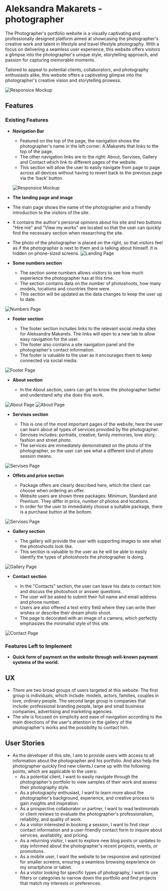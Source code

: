# Aleksandra Makarets - photographer

The Photographer's portfolio website is a visually captivating and professionally designed platform aimed at showcasing the photographer's creative work and talent in lifestyle and travel lifestyle photography. With a focus on delivering a seamless user experience, this website offers visitors a glimpse into the photographer's unique style, storytelling approach, and passion for capturing memorable moments.

Tailored to appeal to potential clients, collaborators, and photography enthusiasts alike, this website offers a captivating glimpse into the photographer's creative vision and storytelling prowess.

 ![Responsice Mockup](media/Adapt1black.png)

 ## Features

### Existing Features

- __Navigation Bar__

  - Featured on the top of the page, the navigation shows the photographer's name in the left corner: A.Makarets that links to the top of the page.
  - The other navigation links are to the right: About, Servises, Gallery and Contact which link to different pages of the website.
  - This section will allow the user to easily navigate from page to page across all devices without having to revert back to the previous page via the ‘back’ button.
  
  ![Responsice Mockup](media/navbarnew.png)
- __The landing page and image__
 - The main page shows the name of the photographer and a friendly introduction to the visitors of the site.
  - It contains the author's personal opinions about his site and two buttons "Hire me" and "View my works" are located so that the user can quickly find the necessary section when researching the site.
  - The photo of the photographer is placed on the right, so that visitors feel as if the photographer is next to them and is talking about himself. It is hidden on phone-sized screens.
  ![Landing Page](media/landing-home.png)

- __Some numbers section__

  - The section some numbers allows visitors to see how much experience the photographer has at this time.
  - The section contains data on the number of photoshoots, how many models, locations and countries there were.
  - This section will be updated as the data changes to keep the user up to date.

![Numbers Page](media/numbers-section.png)

- __Footer section__

  - The footer section includes links to the relevant social media sites for Aleksandra Makarets. The links will open to a new tab to allow easy navigation for the user.
  - The footer also contains a site navigation panel and the photographer's contact information.
  - The footer is valuable to the user as it encourages them to keep connected via social media.

![Footer Page](media/footer.png)

- __About section__

  - In the About section, users can get to know the photographer better and understand why she does this work.

![About Page](media/about1.png)
![About Page](media/about2.png)

- __Servises section__

  - This is one of the most important pages of the website, here the user can learn about all types of services provided by the photographer.
  - Servises includes: portraits, creative, family memories, love story, fashion and street photo.
  - The services are immediately demonstrated on the photo of the photographer, so the user can see what a different kind of photo session means.
  
![Servises Page](media/servises1.png)

- __Offets and price section__

  - Package offers are clearly described here, which the client can choose when ordering an offer.
  - Website users are shown three packages: Minimum, Standard and Premium.
   They differ in price, number of photos and locations.
  - In order for the user to immediately choose a suitable package, there is a purchase button at the bottom.
  
![Servises Page](media/servises2.png)

- __Gallery section__

  - The gallery will provide the user with supporting images to see what the photoshoots look like.
  - This section is valuable to the user as he will be able to easily identify the types of photoshoots the photographer is doing.
  
![Gallery Page](media/gallery.png)

- __Contact section__

  - In the "Contacts" section, the user can leave his data to contact him and discuss the photoshoot or answer questions.
  - The user will be asked to submit their full name and email address and phone number.
  - Users are also offered a text entry field where they can write their wishes or describe their dream photo shoot.
  - The page is decorated with an image of a camera, which perfectly emphasizes the minimalist style of this site.
  
![Contact Page](media/contact.png)

### Features Left to Implement

- __Quick form of payment on the website through well-known payment systems of the world.__

## UX

- There are two broad groups of users targeted at this website. The first group is individuals, which include: models, actors, families, couples in love, ordinary people. The second large group is companies that include: professional branding people, large and small business companies, advertising and marketing agencies.
- The site is focused on simplicity and ease of navigation according to the main directions of the user's attention in the gallery of the photographer's works and the possibility to contact him.

## User Stories

- As the developer of this site, I aim to provide users with access to all information about the photographer and his portfolio. And also help the photographer quickly find new clients.I came up with the following points, which are applicable to the users:
  - As a potential client, I want to easily navigate through the photographer's portfolio to view samples of their work and assess their photography style.
  - As a photography enthusiast, I want to learn more about the photographer's background, experience, and creative process to gain insights and inspiration.
  - As a prospective collaborator or partner, I want to read testimonials or client reviews to evaluate the photographer's professionalism, reliability, and quality of work.
  - As a visitor interested in booking a session, I want to find clear contact information and a user-friendly contact form to inquire about services, availability, and pricing.
  - As a returning visitor, I want to explore new blog posts or updates to stay informed about the photographer's recent projects, events, or promotions.
  - As a mobile user, I want the website to be responsive and optimized for smaller screens, ensuring a seamless browsing experience on my smartphone or tablet.
  - As a visitor looking for specific types of photography, I want to use filters or categories to narrow down the portfolio and find projects that match my interests or preferences.

